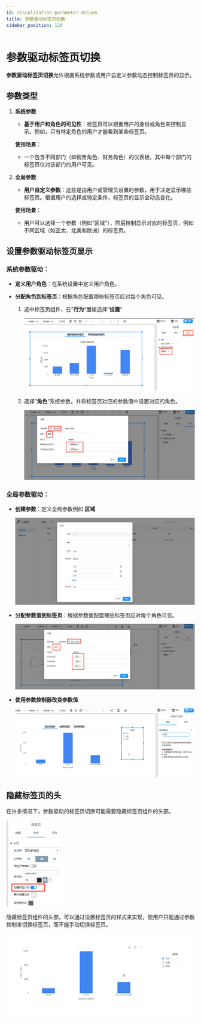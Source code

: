 ```yaml
---
id: visualization-parameter-driven
title: 参数驱动标签页切换
sidebar_position: 120
---
```

# 参数驱动标签页切换

**参数驱动标签页切换**允许根据系统参数或用户自定义参数动态控制标签页的显示。

## **参数类型**

1. **系统参数**

   - **基于用户和角色的可见性**：标签页可以根据用户的身份或角色来控制显示。例如，只有特定角色的用户才能看到某些标签页。

   **使用场景**：

   - 一个包含不同部门（如销售角色、财务角色）的仪表板，其中每个部门的标签页仅对该部门的用户可见。

2. **全局参数**

   - **用户自定义参数**：这些是由用户或管理员设置的参数，用于决定显示哪些标签页。根据用户的选择或特定条件，标签页的显示会动态变化。

   **使用场景**：

   - 用户可以选择一个参数（例如“区域”），然后控制显示对应的标签页，例如不同区域（如亚太、北美和欧洲）的标签页。

## **设置参数驱动标签页显示**

### 系统参数驱动：

- **定义用户角色**：在系统设置中定义用户角色。

- **分配角色到标签页**：根据角色配置哪些标签页应对每个角色可见。

  1. 选中标签页组件，在”**行为**“面板选择”**设置**“

     <div align="left"><img  src="../../static/img/datafor/visualizer/1721828429466.png"   /></div>
  
  2. 选择”**角色**“系统参数，并将标签页对应的参数值中设置对应的角色。
  
     <div align="left"><img  src="../../static/img/datafor/visualizer/1721828484283.png"   /></div>

### 全局参数驱动：

- **创建参数**：定义全局参数例如 **区域**

     <div align="left"><img  src="../../static/img/datafor/visualizer/1721828565257.png"   /></div>


- **分配参数值到标签页**：根据参数值配置哪些标签页应对每个角色可见。

     <div align="left"><img  src="../../static/img/datafor/visualizer/1721828727769.png"   /></div>


- **使用参数控制器改变参数值**

  
     <div align="left"><img  src="../../static/img/datafor/visualizer/xi661-yg1g1.gif"   /></div>

## **隐藏标签页的头**

在许多情况下，参数驱动的标签页切换可能需要隐藏标签页组件的头部。

<div align="left"><img src="../../static/img/datafor/visualizer/1721828919637.png" alt="image-20230107171522950"   width="30%"  /></div>

隐藏标签页组件的头部，可以通过设置标签页的样式来实现，使用户只能通过参数控制来切换标签页，而不能手动切换标签页。

<div align="left"><img  src="../../static/img/datafor/visualizer/5pqs4-6p632.gif"   /></div>
